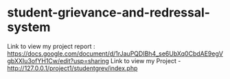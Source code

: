 # student-grievance-and-redressal-system

Link to view my project report : https://docs.google.com/document/d/1rJauPQDIBh4_se6UbXq0CbdAE9egVgbXXIu3ofYH1Cw/edit?usp=sharing 
Link to view my Project - http://127.0.0.1/project1/studentgrev/index.php
